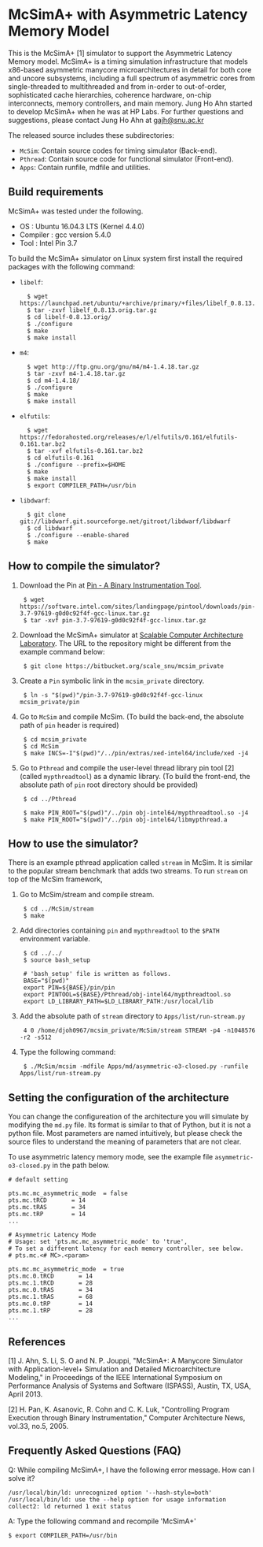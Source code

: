 McSimA+ with Asymmetric Latency Memory Model
============================================
This is the McSimA+ [1] simulator to support the Asymmetric 
Latency Memory model. McSimA+ is a timing simulation 
infrastructure that models x86-based asymmetric manycore 
microarchitectures in detail for both core and uncore 
subsystems, including a full spectrum of asymmetric cores 
from single-threaded to multithreaded and from in-order 
to out-of-order, sophisticated cache hierarchies, coherence 
hardware, on-chip interconnects, memory controllers, and 
main memory.  Jung Ho Ahn started to develop McSimA+ when 
he was at HP Labs.  For further questions and suggestions, 
please contact Jung Ho Ahn at gajh@snu.ac.kr

The released source includes these subdirectories:

+ `McSim`: Contain source codes for timing simulator (Back-end).
+ `Pthread`: Contain source code for functional simulator (Front-end).
+ `Apps`: Contain runfile, mdfile and utilities.


Build requirements
------------------
McSimA+ was tested under the following.

+ OS        : Ubuntu 16.04.3 LTS (Kernel 4.4.0)
+ Compiler  : gcc version 5.4.0
+ Tool		  : Intel Pin 3.7

To build the McSimA+ simulator on Linux system first install
the required packages with the following command:

+ `libelf`: 

		$ wget https://launchpad.net/ubuntu/+archive/primary/+files/libelf_0.8.13.orig.tar.gz
		$ tar -zxvf libelf_0.8.13.orig.tar.gz
		$ cd libelf-0.8.13.orig/
		$ ./configure
		$ make
		$ make install


+ `m4`:

		$ wget http://ftp.gnu.org/gnu/m4/m4-1.4.18.tar.gz
		$ tar -zxvf m4-1.4.18.tar.gz
		$ cd m4-1.4.18/
		$ ./configure
		$ make
 		$ make install


+ `elfutils`:

		$ wget https://fedorahosted.org/releases/e/l/elfutils/0.161/elfutils-0.161.tar.bz2
		$ tar -xvf elfutils-0.161.tar.bz2
		$ cd elfutils-0.161
		$ ./configure --prefix=$HOME
		$ make
		$ make install
		$ export COMPILER_PATH=/usr/bin


+ `libdwarf`:

		$ git clone git://libdwarf.git.sourceforge.net/gitroot/libdwarf/libdwarf
		$ cd libdwarf
		$ ./configure --enable-shared
		$ make


How to compile the simulator?
-----------------------------

1. Download the Pin at [Pin - A Binary Instrumentation Tool](https://software.intel.com/en-us/articles/pin-a-binary-instrumentation-tool-downloads).

		$ wget https://software.intel.com/sites/landingpage/pintool/downloads/pin-3.7-97619-g0d0c92f4f-gcc-linux.tar.gz 
		$ tar -xvf pin-3.7-97619-g0d0c92f4f-gcc-linux.tar.gz 


2. Download the McSimA+ simulator at [Scalable Computer Architecture Laboratory](http://scale.snu.ac.kr/). The URL to the repository might be different from the example command below:

		$ git clone https://bitbucket.org/scale_snu/mcsim_private 


3. Create a `Pin` symbolic link in the `mcsim_private` directory.

		$ ln -s "$(pwd)"/pin-3.7-97619-g0d0c92f4f-gcc-linux mcsim_private/pin


3. Go to `McSim` and compile McSim. (To build the back-end, the 
  absolute path of `pin` header is required)

		$ cd mcsim_private
 		$ cd McSim
		$ make INCS=-I"$(pwd)"/../pin/extras/xed-intel64/include/xed -j4


4. Go to `Pthread` and compile the user-level thread library pin 
  tool [2] (called `mypthreadtool`) as a dynamic library. (To build the front-end, 
  the absolute path of `pin` root directory should be provided)

		$ cd ../Pthread

		$ make PIN_ROOT="$(pwd)"/../pin obj-intel64/mypthreadtool.so -j4
		$ make PIN_ROOT="$(pwd)"/../pin obj-intel64/libmypthread.a


How to use the simulator?
-------------------------
There is an example pthread application called `stream` in McSim.  It
is similar to the popular stream benchmark that adds two streams.  To 
run `stream` on top of the McSim framework,

1. Go to McSim/stream and compile stream.

		$ cd ../McSim/stream
		$ make


2. Add directories containing `pin` and `mypthreadtool` to the
   `$PATH` environment variable.

		$ cd ../../
		$ source bash_setup

		# 'bash_setup' file is written as follows.
		BASE="$(pwd)"
		export PIN=${BASE}/pin/pin
		export PINTOOL=${BASE}/Pthread/obj-intel64/mypthreadtool.so
		export LD_LIBRARY_PATH=$LD_LIBRARY_PATH:/usr/local/lib
		

3. Add the absolute path of `stream` directory to `Apps/list/run-stream.py`

		4 0 /home/djoh0967/mcsim_private/McSim/stream STREAM -p4 -n1048576 -r2 -s512


4. Type the following command:

		$ ./McSim/mcsim -mdfile Apps/md/asymmetric-o3-closed.py -runfile Apps/list/run-stream.py


Setting the configuration of the architecture
---------------------------------------------
You can change the configureation of the architecture you will 
simulate by modifying the `md.py` file.  Its format is similar to
that of Python, but it is not a python file.  Most parameters are
named intuitively, but please check the source files to understand
the meaning of parameters that are not clear.

To use asymmetric latency memory mode, see the example file 
`asymmetric-o3-closed.py` in the path below. 

```
# default setting

pts.mc.mc_asymmetric_mode  = false
pts.mc.tRCD       = 14
pts.mc.tRAS       = 34
pts.mc.tRP        = 14
...

# Asymmetric Latency Mode
# Usage: set 'pts.mc.mc_asymmetric_mode' to 'true', 
# To set a different latency for each memory controller, see below.
# pts.mc.<# MC>.<param>

pts.mc.mc_asymmetric_mode  = true
pts.mc.0.tRCD       = 14
pts.mc.1.tRCD       = 28	
pts.mc.0.tRAS       = 34
pts.mc.1.tRAS       = 68
pts.mc.0.tRP        = 14
pts.mc.1.tRP        = 28
...
```


References
----------

[1] J. Ahn, S. Li, S. O and N. P. Jouppi, "McSimA+: A Manycore Simulator
    with Application-level+ Simulation and Detailed Microarchitecture
    Modeling," in Proceedings of the IEEE International Symposium on
    Performance Analysis of Systems and Software (ISPASS), Austin, TX,
    USA, April 2013.

[2] H. Pan, K. Asanovic, R. Cohn and C. K. Luk, "Controlling Program
    Execution through Binary Instrumentation," Computer Architecture
    News, vol.33, no.5, 2005.


Frequently Asked Questions (FAQ)
--------------------------------

Q: While compiling McSimA+, I have the following error message. How can I solve it?
```
/usr/local/bin/ld: unrecognized option '--hash-style=both' 
/usr/local/bin/ld: use the --help option for usage information
collect2: ld returned 1 exit status
```

A: Type the following command and recompile 'McSimA+'
```
$ export COMPILER_PATH=/usr/bin
```
